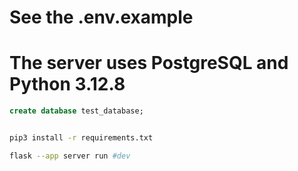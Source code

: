 # See the .env.example
# The server uses PostgreSQL and Python 3.12.8

```sql
create database test_database;
```

```bash

pip3 install -r requirements.txt

flask --app server run #dev
```
